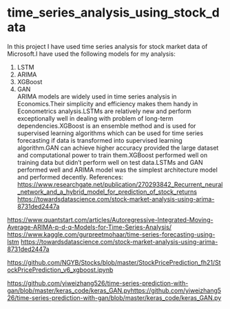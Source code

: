 # time_series_analysis_using_stock_data
In this project I have used time series analysis for stock market data of Microsoft.I have used the following models for my analysis:
1) LSTM
2) ARIMA
3) XGBoost  
4) GAN  
ARIMA models are widely used in time series analysis in Economics.Their simplicity and efficiency makes them handy in Econometrics analysis.LSTMs are relatively new and perform exceptionally well in dealing with problem of long-term dependencies.XGBoost is an ensemble method and is used for supervised learning algorithms which can be used for time series forecasting if data is transformed into supervised learning algorithm.GAN can achieve higher accuracy provided the large dataset and computational power to train them.XGBoost performed well on training data but didn’t perform well on test data.LSTMs and GAN performed well and ARIMA model was the simplest architecture model and performed decently.
References:
https://www.researchgate.net/publication/270293842_Recurrent_neural_network_and_a_hybrid_model_for_prediction_of_stock_returns
https://towardsdatascience.com/stock-market-analysis-using-arima-8731ded2447a

https://www.quantstart.com/articles/Autoregressive-Integrated-Moving-Average-ARIMA-p-d-q-Models-for-Time-Series-Analysis/
https://www.kaggle.com/gurpreetmohaar/time-series-forecasting-using-lstm
https://towardsdatascience.com/stock-market-analysis-using-arima-8731ded2447a

https://github.com/NGYB/Stocks/blob/master/StockPricePrediction_fh21/StockPricePrediction_v6_xgboost.ipynb

https://github.com/yiweizhang526/time-series-prediction-with-gan/blob/master/keras_code/keras_GAN.pyhttps://github.com/yiweizhang526/time-series-prediction-with-gan/blob/master/keras_code/keras_GAN.py
